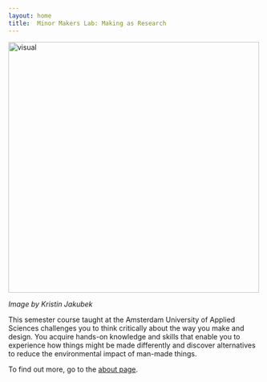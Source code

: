```yaml
---
layout: home
title:  Minor Makers Lab: Making as Research
---
```


<img src= "./images/critialmaking3dweek_pixelated.jpg" alt="visual" width="500"/>

*Image by Kristin Jakubek*

This semester course taught at the Amsterdam University of Applied Sciences challenges you to think critically about the way you make and design. You acquire hands-on knowledge and skills that enable you to experience how things might be made differently and discover alternatives to reduce the environmental impact of man-made things. 

To find out more, go to the [about page](./about.md).